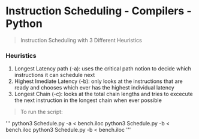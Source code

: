 # Instruction Scheduling - Compilers - Python
> Instruction Scheduling with 3 Different Heuristics

### Heuristics
1. Longest Latency path (-a): uses the critical path notion to decide which instructions it can schedule next
2. Highest Imediate Latency (-b): only looks at the instructions that are ready and chooses which ever has the highest individual latency
3. Longest Chain (-c): looks at the total chain lengths and tries to excecute the next instruction in the longest chain when ever possible


> To run the script:

'''
	python3 Schedule.py -a < bench.iloc
	python3 Schedule.py -b < bench.iloc
	python3 Schedule.py -b < bench.iloc
'''